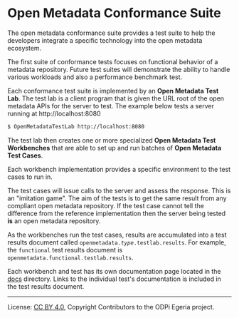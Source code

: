 <!-- SPDX-License-Identifier: CC-BY-4.0 -->
<!-- Copyright Contributors to the ODPi Egeria project. -->
  
# Open Metadata Conformance Suite

The open metadata conformance suite provides a test suite to help the developers
integrate a specific technology into the open metadata ecosystem.

The first suite of conformance tests focuses on functional
behavior of a metadata repository.  Future test suites will
demonstrate the ability to handle various workloads and also
a performance benchmark test.

Each conformance test suite is implemented by an 
**Open Metadata Test Lab**.  The test lab is a client program
that is given the URL root of the open metadata APIs for the
server to test. The example below tests a server running at http://localhost:8080

```bash
$ OpenMetadataTestLab http://localhost:8080
```

The test lab then creates one or more specialized
**Open Metadata Test Workbenches** that are able to set up
and run batches of **Open Metadata Test Cases**.

Each workbench implementation provides a specific environment
to the test cases to run in.

The test cases will issue calls to the server and assess the
response.  This is an "imitation game".
The aim of the tests is to get the same result from any
compliant open metadata repository.  If the test case
cannot tell the difference from the reference implementation
then the server being tested **is** an open metadata repository.

As the workbenches run the test cases, results are accumulated
into a test results document called
<code>openmetadata.<i>type</i>.testlab.results</code>.
For example, the `functional` test results document is
`openmetadata.functional.testlab.results`.

Each workbench and test has its own documentation page located
in the [docs](docs/README.md) directory.  Links to the
individual test's documentation is included in the test results document.



----
License: [CC BY 4.0](https://creativecommons.org/licenses/by/4.0/),
Copyright Contributors to the ODPi Egeria project.

